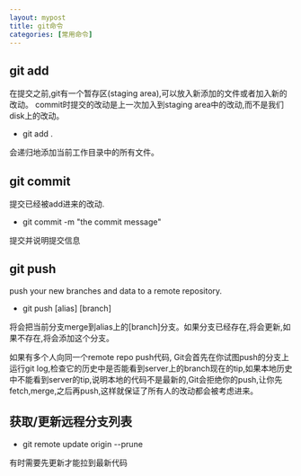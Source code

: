 ```yaml
---
layout: mypost
title: git命令
categories: [常用命令]
---
```


## git add
在提交之前,git有一个暂存区(staging area),可以放入新添加的文件或者加入新的改动。 commit时提交的改动是上一次加入到staging area中的改动,而不是我们disk上的改动。

- git add .

会递归地添加当前工作目录中的所有文件。

## git commit
提交已经被add进来的改动.

- git commit -m "the commit message"

提交并说明提交信息

## git push
push your new branches and data to a remote repository.

- git push [alias] [branch]

将会把当前分支merge到alias上的[branch]分支。如果分支已经存在,将会更新,如果不存在,将会添加这个分支。

如果有多个人向同一个remote repo push代码, Git会首先在你试图push的分支上运行git log,检查它的历史中是否能看到server上的branch现在的tip,如果本地历史中不能看到server的tip,说明本地的代码不是最新的,Git会拒绝你的push,让你先fetch,merge,之后再push,这样就保证了所有人的改动都会被考虑进来。


## 获取/更新远程分支列表

- git remote update origin --prune

有时需要先更新才能拉到最新代码
